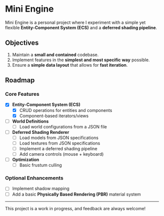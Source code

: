 # Mini Engine

Mini Engine is a personal project where I experiment with a simple yet flexible **Entity-Component System (ECS)** and a **deferred shading pipeline**.

## Objectives

1. Maintain a **small and contained** codebase.
2. Implement features in the **simplest and most specific way** possible.
3. Ensure a **simple data layout** that allows for **fast iteration**.

## Roadmap

### Core Features
- [x] **Entity-Component System (ECS)**
    - [x] CRUD operations for entities and components
    - [x] Component-based iterators/views
- [ ] **World Definitions**
    - [ ] Load world configurations from a JSON file
- [ ] **Deferred Shading Renderer**
    - [ ] Load models from JSON specifications
    - [ ] Load textures from JSON specifications
    - [ ] Implement a deferred shading pipeline
    - [ ] Add camera controls (mouse + keyboard)
- [ ] **Optimization**
    - [ ] Basic frustum culling

### Optional Enhancements
- [ ] Implement shadow mapping
- [ ] Add a basic **Physically Based Rendering (PBR)** material system

---

This project is a work in progress, and feedback are always welcome!

